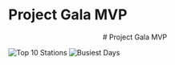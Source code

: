 
# Project Gala MVP

<p align="center">
    # Project Gala MVP
</p>

![Top 10 Stations](https://user-images.githubusercontent.com/89528655/133327202-2db973cd-30a2-4aa7-a1f8-a8a057bfddc3.png)
![Busiest Days](https://user-images.githubusercontent.com/89528655/133327331-e43cb11f-ec84-41ed-b3b7-921343ca0859.png)

